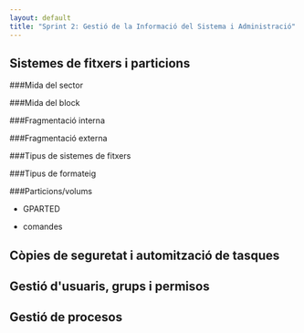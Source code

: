 ```yaml
---
layout: default
title: "Sprint 2: Gestió de la Informació del Sistema i Administració"
---
```


## Sistemes de fitxers i particions

###Mida del sector

###Mida del block

###Fragmentació interna

###Fragmentació externa

###Tipus de sistemes de fitxers

###Tipus de formateig

###Particions/volums

- GPARTED

- comandes

## Còpies de seguretat i automització de tasques

## Gestió d'usuaris, grups i permisos

## Gestió de procesos

